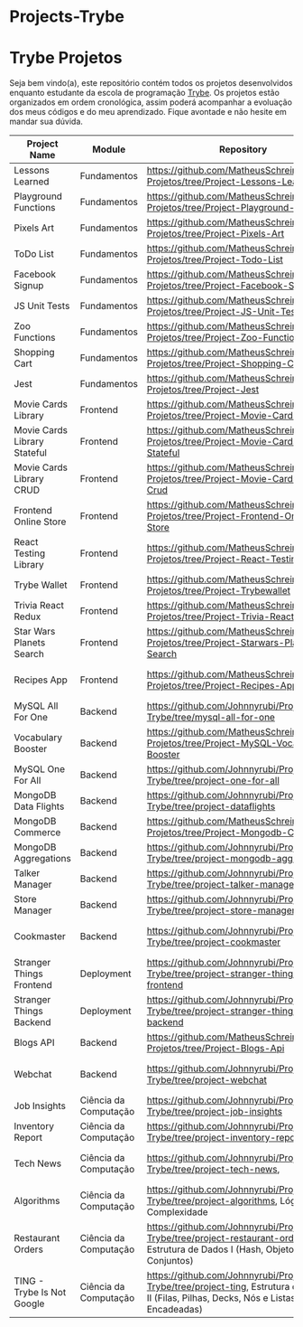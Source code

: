 # Projects-Trybe

# Trybe Projetos

<p>
Seja bem vindo(a), este repositório contém todos os projetos desenvolvidos enquanto estudante da escola de programação <a href="https://www.betrybe.com/" target="_blank">Trybe</a>. Os projetos estão organizados em ordem cronológica, assim poderá acompanhar a evoluação dos meus códigos e do meu aprendizado. Fique avontade e não hesite em mandar sua dúvida.
</p>

|Project Name|Module|Repository|Technologies|
|---|---|---|---|
|Lessons Learned|Fundamentos|https://github.com/MatheusSchreiner/Trybe-Projetos/tree/Project-Lessons-Learned|HTML & CSS|
|Playground Functions|Fundamentos|https://github.com/MatheusSchreiner/Trybe-Projetos/tree/Project-Playground-Functions|JavaScript|
|Pixels Art|Fundamentos|https://github.com/MatheusSchreiner/Trybe-Projetos/tree/Project-Pixels-Art|HTML, CSS & JS|
|ToDo List|Fundamentos|https://github.com/MatheusSchreiner/Trybe-Projetos/tree/Project-Todo-List|HTML, CSS & JS|
|Facebook Signup|Fundamentos|https://github.com/MatheusSchreiner/Trybe-Projetos/tree/Project-Facebook-Signup|HTML, CSS & JS|
|JS Unit Tests|Fundamentos|https://github.com/MatheusSchreiner/Trybe-Projetos/tree/Project-JS-Unit-Tests|JavaScript & Unit Tests|
|Zoo Functions|Fundamentos|https://github.com/MatheusSchreiner/Trybe-Projetos/tree/Project-Zoo-Functions|JavaScript & HOF|
|Shopping Cart|Fundamentos|https://github.com/MatheusSchreiner/Trybe-Projetos/tree/Project-Shopping-Cart|HTML, CSS & JS|
|Jest|Fundamentos|https://github.com/MatheusSchreiner/Trybe-Projetos/tree/Project-Jest|JEST|
|Movie Cards Library|Frontend|https://github.com/MatheusSchreiner/Trybe-Projetos/tree/Project-Movie-Cards-Library|React|
|Movie Cards Library Stateful|Frontend|https://github.com/MatheusSchreiner/Trybe-Projetos/tree/Project-Movie-Cards-Library-Stateful|React|
|Movie Cards Library CRUD|Frontend|https://github.com/MatheusSchreiner/Trybe-Projetos/tree/Project-Movie-Cards-Library-Crud|React|
|Frontend Online Store|Frontend|https://github.com/MatheusSchreiner/Trybe-Projetos/tree/Project-Frontend-Online-Store|React|
|React Testing Library|Frontend|https://github.com/MatheusSchreiner/Trybe-Projetos/tree/Project-React-Testing-Library|React Testing Library|
|Trybe Wallet|Frontend|https://github.com/MatheusSchreiner/Trybe-Projetos/tree/Project-Trybewallet|React & Redux|
|Trivia React Redux|Frontend|https://github.com/MatheusSchreiner/Trybe-Projetos/tree/Project-Trivia-React-Redux|React & Redux|
|Star Wars Planets Search|Frontend|https://github.com/MatheusSchreiner/Trybe-Projetos/tree/Project-Starwars-Planets-Search|React & Context API + Hooks|
|Recipes App|Frontend|https://github.com/MatheusSchreiner/Trybe-Projetos/tree/Project-Recipes-App|React & Context API + Hooks|
|MySQL All For One|Backend|https://github.com/Johnnyrubi/Projects-Trybe/tree/mysql-all-for-one|MySQL|
|Vocabulary Booster|Backend|https://github.com/MatheusSchreiner/Trybe-Projetos/tree/Project-MySQL-Vocabulary-Booster|MySQL|
|MySQL One For All|Backend|https://github.com/Johnnyrubi/Projects-Trybe/tree/project-one-for-all|MySQL|
|MongoDB Data Flights|Backend|https://github.com/Johnnyrubi/Projects-Trybe/tree/project-dataflights|MongoDB|
|MongoDB Commerce|Backend|https://github.com/MatheusSchreiner/Trybe-Projetos/tree/Project-Mongodb-Commerce|MongoDB|
|MongoDB Aggregations|Backend|https://github.com/Johnnyrubi/Projects-Trybe/tree/project-mongodb-aggregations|MongoDB|
|Talker Manager|Backend|https://github.com/Johnnyrubi/Projects-Trybe/tree/project-talker-manager|NodeJS|
|Store Manager|Backend|https://github.com/Johnnyrubi/Projects-Trybe/tree/project-store-manager|NodeJS, JWT e MongoDB|
|Cookmaster|Backend|https://github.com/Johnnyrubi/Projects-Trybe/tree/project-cookmaster|NodeJS, JWT, Multer e MongoDB|
|Stranger Things Frontend|Deployment|https://github.com/Johnnyrubi/Projects-Trybe/tree/project-stranger-things-frontend|Heroku|
|Stranger Things Backend|Deployment|https://github.com/Johnnyrubi/Projects-Trybe/tree/project-stranger-things-backend|Heroku|
|Blogs API|Backend|https://github.com/MatheusSchreiner/Trybe-Projetos/tree/Project-Blogs-Api|NodeJS, JWT e ORM|
|Webchat|Backend|https://github.com/Johnnyrubi/Projects-Trybe/tree/project-webchat|NodeJS, ORM e WebSocket|
|Job Insights|Ciência da Computação|https://github.com/Johnnyrubi/Projects-Trybe/tree/project-job-insights|Python|
|Inventory Report|Ciência da Computação|https://github.com/Johnnyrubi/Projects-Trybe/tree/project-inventory-report, POO|
|Tech News|Ciência da Computação|https://github.com/Johnnyrubi/Projects-Trybe/tree/project-tech-news,| Python, Raspagem de Dados|
|Algorithms|Ciência da Computação|https://github.com/Johnnyrubi/Projects-Trybe/tree/project-algorithms, Lógica de Complexidade|
|Restaurant Orders|Ciência da Computação|https://github.com/Johnnyrubi/Projects-Trybe/tree/project-restaurant-orders, Estrutura de Dados I (Hash, Objetos, Arrays e Conjuntos)|
|TING - Trybe Is Not Google|Ciência da Computação|https://github.com/Johnnyrubi/Projects-Trybe/tree/project-ting, Estrutura de Dados II (Filas, Pilhas, Decks, Nós e Listas Encadeadas)|
